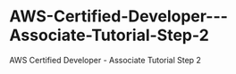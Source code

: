 # AWS-Certified-Developer---Associate-Tutorial-Step-2
AWS Certified Developer - Associate Tutorial Step 2
